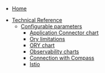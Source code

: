 * [Home](/)
<!-- markdown-link-check-disable -->
* [Technical Reference](/05-technical-reference/README.md)
  * [Configurable parameters](/05-technical-reference/00-configuration-parameters/README.md)
    * [Application Connector chart](/05-technical-reference/00-configuration-parameters/ac-01-application-connector-chart.md)
    * [Ory limitations](/05-technical-reference/00-configuration-parameters/apix-01-ory-limitations.md)
    * [ORY chart](/05-technical-reference/00-configuration-parameters/apix-02-ory-chart.md)
    * [Observability charts](/05-technical-reference/00-configuration-parameters/obsv-01-configpara-observability.md)
    * [Connection with Compass](/05-technical-reference/00-configuration-parameters/ra-01-connection-with-compass.md)
    * [Istio](/istio/user/03-technical-reference/configuration-parameters/01-10-istio-controller-parameters.md)
<!-- markdown-link-check-enable -->